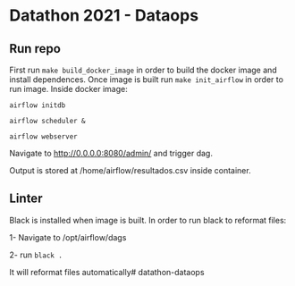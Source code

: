 # Datathon 2021 - Dataops

## Run repo
First run ```make build_docker_image``` in order to build the docker image and install dependences.
Once image is built run ```make init_airflow``` in order to run image.
Inside docker image:

```airflow initdb```

```airflow scheduler &```

```airflow webserver```

Navigate to http://0.0.0.0:8080/admin/ and trigger dag.

Output is stored at /home/airflow/resultados.csv inside container.

## Linter
Black is installed when image is built. In order to run black to reformat files:

1- Navigate to /opt/airflow/dags

2- run ```black .```

It will reformat files automatically# datathon-dataops
